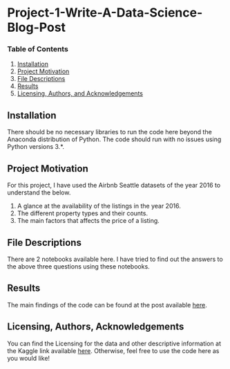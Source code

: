 # Project-1-Write-A-Data-Science-Blog-Post

### Table of Contents

1. [Installation](#installation)
2. [Project Motivation](#motivation)
3. [File Descriptions](#files)
4. [Results](#results)
5. [Licensing, Authors, and Acknowledgements](#licensing)

## Installation <a name="installation"></a>

There should be no necessary libraries to run the code here beyond the Anaconda distribution of Python.  The code should run with no issues using Python versions 3.*.

## Project Motivation<a name="motivation"></a>

For this project, I have used the Airbnb Seattle datasets of the year 2016 to understand the below.

1. A glance at the availability of the listings in the year 2016.
2. The different property types and their counts.
3. The main factors that affects the price of a listing.


## File Descriptions <a name="files"></a>

There are 2 notebooks available here. I have tried to find out the answers to the above three questions using these notebooks.

## Results<a name="results"></a>

The main findings of the code can be found at the post available [here](https://medium.com/@josh_2774/how-do-you-become-a-developer-5ef1c1c68711).

## Licensing, Authors, Acknowledgements<a name="licensing"></a>

You can find the Licensing for the data and other descriptive information at the Kaggle link available [here](https://www.kaggle.com/airbnb/seattle/data).  Otherwise, feel free to use the code here as you would like! 
